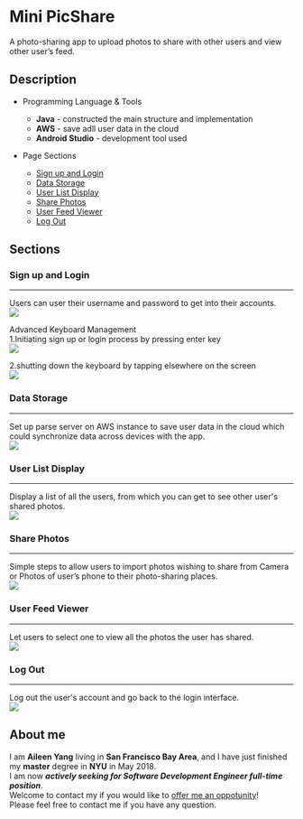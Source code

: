 # Mini PicShare

A photo-sharing app to upload photos to share with other users and view other user’s feed.

## Description

* Programming Language & Tools
	* **Java** - constructed the main structure and implementation
	* **AWS**  - save adll user data in the cloud
	* **Android Studio** - development tool used

* Page Sections
	* [Sign up and Login](#sign-up-and-login)
	* [Data Storage](#data-storage)
	* [User List Display](#user-list-display)
	* [Share Photos](#share-photos)
	* [User Feed Viewer](#user-feed-viewer)
	* [Log Out](#log-out)


## Sections
### Sign up and Login
-----------
Users can user their username and password to get into their accounts.</br>
![](readmeDemo/gif/login.gif)

Advanced Keyboard Management</br>
1.Initiating sign up or login process by pressing enter key</br>
![](readmeDemo/gif/keyboard_enter.gif)

2.shutting down the keyboard by tapping elsewhere on the screen</br>
![](readmeDemo/gif/shut_down_keyboard.gif)



### Data Storage
-----------
Set up parse server on AWS instance to save user data in the cloud which could synchronize data across devices with the app.</br>
![](readmeDemo/pic/data-store.jpg)

### User List Display
-----------
Display a list of all the users, from which you can get to see other user's shared photos.</br>
![](readmeDemo/pic/user-list.jpg)


### Share Photos
-----------
Simple steps to allow users to import photos wishing to share from Camera or Photos of user’s phone to their photo-sharing places.</br>
![](readmeDemo/gif/image_share.gif)



### User Feed Viewer
-----------
Let users to select one to view all the photos the user has shared.</br>
![](readmeDemo/gif/view_user_feed.gif)


### Log Out
-----------
Log out the user's account and go back to the login interface.</br>
![](readmeDemo/gif/log_out.gif)

## About me
I am **Aileen Yang** living in **San Francisco Bay Area**, and I have just finished my **master** degree in **NYU** in May 2018.</br>
I am now ***actively seeking for Software Development Engineer full-time position***.</br>
Welcome to contact my if you would like to [offer me an oppotunity](mailto:yy1910@nyu.edu)!</br>
Please feel free to contact me if you have any question.
